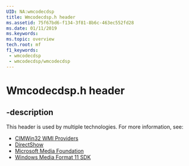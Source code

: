 ```yaml
---
UID: NA:wmcodecdsp
title: Wmcodecdsp.h header
ms.assetid: 75f67bd6-f134-3f81-8b6c-463ec552fd28
ms.date: 01/11/2019
ms.keywords: 
ms.topic: overview
tech.root: mf
f1_keywords:
 - wmcodecdsp
 - wmcodecdsp/wmcodecdsp
---
```


# Wmcodecdsp.h header


## -description

This header is used by multiple technologies. For more information, see:

- [CIMWin32 WMI Providers](../_cimwin32/index.md)
- [DirectShow](/windows/win32/directshow/directshow)
- [Microsoft Media Foundation](../_mf/index.md)
- [Windows Media Format 11 SDK](/windows/win32/wmformat/windows-media-format-11-sdk)

